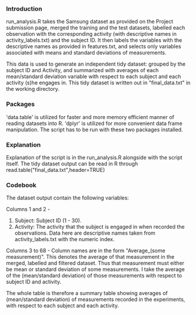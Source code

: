 ### Introduction

run_analysis.R takes the Samsung dataset as provided on the Project submission page,
merged the training and the test datasets, labelled each observation with the
corresponding activity (with descriptive names in activity_labels.txt) and the 
subject ID. It then labels the variables with the descriptive names as provided 
in features.txt, and selects only variables associated with means and standard 
deviations of measurements. 

This data is used to generate an independent tidy dataset: grouped by the subject ID and 
Activity, and summarized with averages of each mean/standard deviation variable 
with respect to each subject and each activity (s)he engages in. This tidy dataset is
written out in "final_data.txt" in the working directory.

### Packages

'data.table' is utilized for faster and more memory efficient manner of reading 
datasets into R. 'dplyr' is utilized for more convenient data frame manipulation. 
The script has to be run with these two packages installed.

### Explanation

Explanation of the script is in the run_analysis.R alongside with the script itself.
The tidy dataset output can be read in R through read.table("final_data.txt",header=TRUE)

### Codebook

The dataset output contain the following variables:

Columns 1 and 2 - 
1.  Subject: Subject ID (1 - 30).
2.  Activity: The activity that the subject is engaged in when recorded the observations.
    Data here are descriptive names taken from activity_labels.txt with the numeric index.

Columns 3 to 68 - 
Column names are in the form "Average_(some measurement)". This denotes the average of that
measurement in the merged, labelled and filtered dataset. Thus that measurement must either
be mean or standard deviation of some measurements. I take the average of the (mean/standard
deviation) of those measurements with respect to subject ID and activity.

The whole table is therefore a summary table showing averages of (mean/standard deviation)
of measurements recorded in the experiments, with respect to each subject and each activity.
